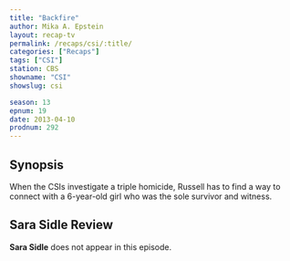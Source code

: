 ```yaml
---
title: "Backfire"
author: Mika A. Epstein
layout: recap-tv
permalink: /recaps/csi/:title/
categories: ["Recaps"]
tags: ["CSI"]
station: CBS
showname: "CSI"
showslug: csi

season: 13  
epnum: 19  
date: 2013-04-10
prodnum: 292  
---
```


## Synopsis

When the CSIs investigate a triple homicide, Russell has to find a way to connect with a 6-year-old girl who was the sole survivor and witness.

## Sara Sidle Review

**Sara Sidle** does not appear in this episode.

